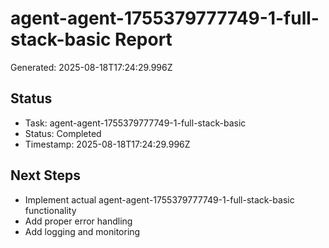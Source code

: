 # agent-agent-1755379777749-1-full-stack-basic Report

Generated: 2025-08-18T17:24:29.996Z

## Status
- Task: agent-agent-1755379777749-1-full-stack-basic
- Status: Completed
- Timestamp: 2025-08-18T17:24:29.996Z

## Next Steps
- Implement actual agent-agent-1755379777749-1-full-stack-basic functionality
- Add proper error handling
- Add logging and monitoring
